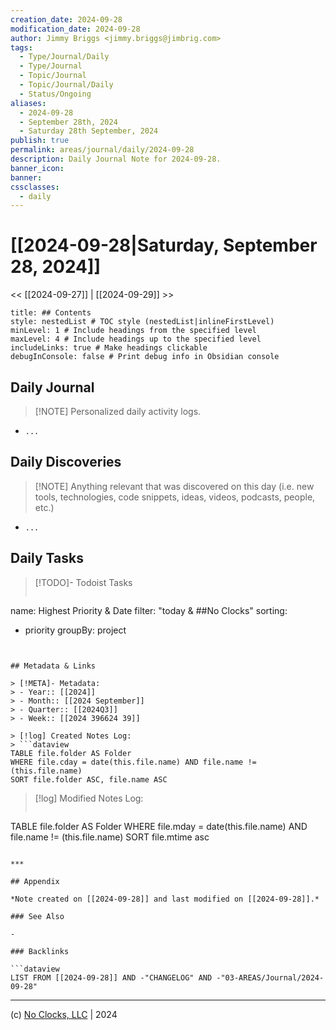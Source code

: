 ```yaml
---
creation_date: 2024-09-28
modification_date: 2024-09-28
author: Jimmy Briggs <jimmy.briggs@jimbrig.com>
tags:
  - Type/Journal/Daily
  - Type/Journal
  - Topic/Journal
  - Topic/Journal/Daily
  - Status/Ongoing
aliases:
  - 2024-09-28
  - September 28th, 2024
  - Saturday 28th September, 2024
publish: true
permalink: areas/journal/daily/2024-09-28
description: Daily Journal Note for 2024-09-28.
banner_icon:
banner:
cssclasses:
  - daily
---
```



# [[2024-09-28|Saturday, September 28, 2024]]

<< [[2024-09-27]] | [[2024-09-29]] >>

```table-of-contents
title: ## Contents 
style: nestedList # TOC style (nestedList|inlineFirstLevel)
minLevel: 1 # Include headings from the specified level
maxLevel: 4 # Include headings up to the specified level
includeLinks: true # Make headings clickable
debugInConsole: false # Print debug info in Obsidian console
```

## Daily Journal

> [!NOTE] Personalized daily activity logs.

- `...`

## Daily Discoveries

> [!NOTE] Anything relevant that was discovered on this day (i.e. new tools, technologies, code snippets, ideas, videos, podcasts, people, etc.)

- `...`

## Daily Tasks

> [!TODO]- Todoist Tasks
> ```todoist
name: Highest Priority & Date
filter: "today & ##No Clocks"
sorting:
   - priority
groupBy: project
```


## Metadata & Links

> [!META]- Metadata:
> - Year:: [[2024]]
> - Month:: [[2024 September]]
> - Quarter:: [[2024Q3]]
> - Week:: [[2024 396624 39]]

> [!log] Created Notes Log:
> ```dataview
TABLE file.folder AS Folder
WHERE file.cday = date(this.file.name) AND file.name != (this.file.name)
SORT file.folder ASC, file.name ASC
```

> [!log] Modified Notes Log:
> ```dataview
TABLE file.folder AS Folder
WHERE file.mday = date(this.file.name) AND file.name != (this.file.name)
SORT file.mtime asc
```

***

## Appendix

*Note created on [[2024-09-28]] and last modified on [[2024-09-28]].*

### See Also

- 

### Backlinks

```dataview
LIST FROM [[2024-09-28]] AND -"CHANGELOG" AND -"03-AREAS/Journal/2024-09-28"
```

***

(c) [No Clocks, LLC](https://github.com/noclocks) | 2024



